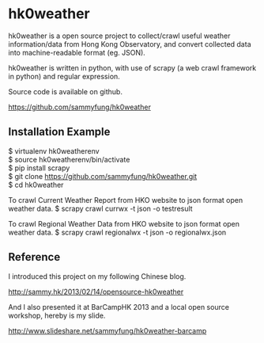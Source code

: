hk0weather
==========

hk0weather is a open source project to collect/crawl useful weather information/data from Hong Kong Observatory, and convert collected data into machine-readable format (eg. JSON).

hk0weather is written in python, with use of scrapy (a web crawl framework in python) and regular expression.

Source code is available on github.

https://github.com/sammyfung/hk0weather

Installation Example
--------------------

$ virtualenv hk0weatherenv  
$ source hk0weatherenv/bin/activate  
$ pip install scrapy  
$ git clone https://github.com/sammyfung/hk0weather.git  
$ cd hk0weather  

To crawl Current Weather Report from HKO website to json format open weather data. 
$ scrapy crawl currwx -t json -o testresult  

To crawl Regional Weather Data from HKO website to json format open weather data. 
$ scrapy crawl regionalwx -t json -o regionalwx.json

Reference
---------

I introduced this project on my following Chinese blog.

http://sammy.hk/2013/02/14/opensource-hk0weather

And I also presented it at BarCampHK 2013 and a local open source workshop, hereby is my slide.

http://www.slideshare.net/sammyfung/hk0weather-barcamp

